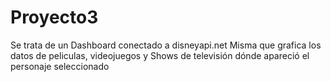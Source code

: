 # Proyecto3
Se trata de un Dashboard conectado a disneyapi.net Misma que grafica los datos de peliculas, videojuegos y Shows de televisión dónde apareció el personaje seleccionado 
